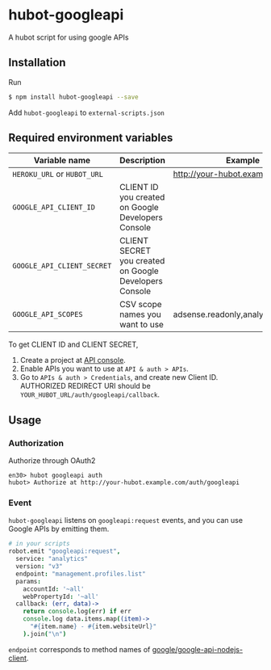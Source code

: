 hubot-googleapi
================

A hubot script for using google APIs

## Installation
Run

```sh
$ npm install hubot-googleapi --save
```

Add `hubot-googleapi` to `external-scripts.json`

## Required environment variables

Variable name               | Description             | Example
--------------------------- | ----------------------- | -----------------
`HEROKU_URL` or `HUBOT_URL` |                         | http://your-hubot.example.com
`GOOGLE_API_CLIENT_ID`      | CLIENT ID you created on Google Developers Console  |
`GOOGLE_API_CLIENT_SECRET`  | CLIENT SECRET you created on Google Developers Console |
`GOOGLE_API_SCOPES`         | CSV scope names you want to use | adsense.readonly,analytics.readonly

To get CLIENT ID and CLIENT SECRET,

1. Create a project at [API console](https://code.google.com/apis/console/).
2. Enable APIs you want to use at `API & auth > APIs`.
3. Go to `APIs & auth > Credentials`, and create new Client ID. AUTHORIZED REDIRECT URI should be `YOUR_HUBOT_URL/auth/googleapi/callback`.

## Usage

### Authorization
Authorize through OAuth2

```
en30> hubot googleapi auth
hubot> Authorize at http://your-hubot.example.com/auth/googleapi
```

### Event
`hubot-googleapi` listens on `googleapi:request` events, and you can use Google APIs by emitting them.

```coffee
# in your scripts
robot.emit "googleapi:request",
  service: "analytics"
  version: "v3"
  endpoint: "management.profiles.list"
  params:
    accountId: '~all'
    webPropertyId: '~all'
  callback: (err, data)->
    return console.log(err) if err
    console.log data.items.map((item)->
      "#{item.name} - #{item.websiteUrl}"
    ).join("\n")
```

`endpoint` corresponds to method names of [google/google-api-nodejs-client](https://github.com/google/google-api-nodejs-client).
